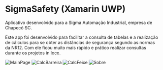 # SigmaSafety (Xamarin UWP)

Aplicativo desenvolvido para a Sigma Automação Industrial, empresa de Chapecó SC.

Este app foi desenvolvido para facilitar a consulta de tabelas e a realização de cálculos para se obter as distâncias de segurança segundo as normas da NR12.
Com ele ficou muito mais rápido e prático realizar consultas durante os projetos in loco.

![MainPage](./Prints/Main.png) 
![CalcBarreira](./Prints/CalcBarreira.png)
![CalcFeixe](./Prints/CalcFeixe.png)
![Sobre](./Prints/Sobre.png)
